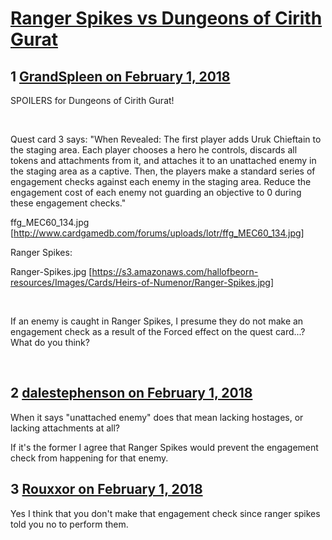 # [Ranger Spikes vs Dungeons of Cirith Gurat](https://community.fantasyflightgames.com/topic/268857-ranger-spikes-vs-dungeons-of-cirith-gurat/)

## 1 [GrandSpleen on February 1, 2018](https://community.fantasyflightgames.com/topic/268857-ranger-spikes-vs-dungeons-of-cirith-gurat/?do=findComment&comment=3195397)

SPOILERS for Dungeons of Cirith Gurat!

 

Quest card 3 says: "When Revealed: The first player adds Uruk Chieftain to the staging area. Each player chooses a hero he controls, discards all tokens and attachments from it, and attaches it to an unattached enemy in the staging area as a captive. Then, the players make a standard series of engagement checks against each enemy in the staging area. Reduce the engagement cost of each enemy not guarding an objective to 0 during these engagement checks."

ffg_MEC60_134.jpg [http://www.cardgamedb.com/forums/uploads/lotr/ffg_MEC60_134.jpg]

Ranger Spikes:

Ranger-Spikes.jpg [https://s3.amazonaws.com/hallofbeorn-resources/Images/Cards/Heirs-of-Numenor/Ranger-Spikes.jpg]

 

If an enemy is caught in Ranger Spikes, I presume they do not make an engagement check as a result of the Forced effect on the quest card...? What do you think?

 

## 2 [dalestephenson on February 1, 2018](https://community.fantasyflightgames.com/topic/268857-ranger-spikes-vs-dungeons-of-cirith-gurat/?do=findComment&comment=3195423)

When it says "unattached enemy" does that mean lacking hostages, or lacking attachments at all?

If it's the former I agree that Ranger Spikes would prevent the engagement check from happening for that enemy.

## 3 [Rouxxor on February 1, 2018](https://community.fantasyflightgames.com/topic/268857-ranger-spikes-vs-dungeons-of-cirith-gurat/?do=findComment&comment=3195648)

Yes I think that you don't make that engagement check since ranger spikes told you no to perform them.

